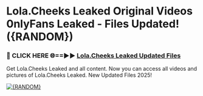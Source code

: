 # Lola.Cheeks Leaked Original Videos 0nlyFans Leaked - Files Updated! ({RANDOM})

<h3>🔴 CLICK HERE 🌐==►► <a href="https://betterlinks.top/A2PfLJ" rel="nofollow">Lola.Cheeks Leaked Updated Files</a></h3>

Get Lola.Cheeks Leaked and all content. Now you can access all videos and pictures of Lola.Cheeks Leaked. New Updated Files 2025!

[![{RANDOM}](https://i.imgur.com/ppqm5kG.gif)](https://betterlinks.top/A2PfLJ)